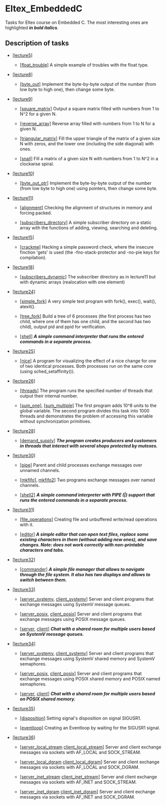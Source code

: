 # Eltex_EmbeddedC

Tasks for Eltex course on Embedded C.
The most interesting ones are highlighted ***in bold italics***.

## Description of tasks

* [[lecture5]](./lecture5)

    - [[float_trouble]](./lecture5/float_trouble.c)
    A simple example of troubles with the float type.

* [[lecture8]](./lecture8)

    - [[byte_out]](./lecture8/byte_out.c)
    Implement the byte-by-byte output of the number (from low byte to high one),
    then change some byte.

* [[lecture9]](./lecture9)

    - [[square_matrix]](./lecture9/square_matrix.c)
    Output a square matrix filled with numbers from 1 to N^2 for a given N.
    
    - [[reverse_array]](./lecture9/reverse_array.c)
    Reverse array filled with numbers from 1 to N for a given N.
    
    - [[triangular_matrix]](./lecture9/triangular_matrix.c)
    Fill the upper triangle of the matrix of a given size N with zeros, and the
    lower one (including the side diagonal) with ones.
    
    - [[snail]](./lecture9/snail.c)
    Fill a matrix of a given size N with numbers from 1 to N^2 in a clockwise
    spiral.

* [[lecture10]](./lecture10)

    - [[byte_out_ptr]](./lecture10/byte_out_ptr.c)
    Implement the byte-by-byte output of the number (from low byte to high one)
    using pointers, then change some byte.

* [[lecture11]](./lecture11)

    - [[alignment]](./lecture11/alignment.c)
    Checking the alignment of structures in memory and forcing packed.

    - [[subscribers_directory]](./lecture11/subscribers_directory.c)
    A simple subscriber directory on a static array with the functions of
    adding, viewing, searching and deleting.

* [[lecture15]](./lecture15)

    - [[crackme]](./lecture15/crackme.c)
    Hacking a simple password check, where the insecure finction 'gets' is used
    (the -fno-stack-protector and -no-pie keys for compilation).

* [[lecture18]](./lecture18)

    - [[subscribers_dynamic]](./lecture18/subscribers_dynamic.c)
    The subscriber directory as in lecture11 but with dynamic arrays
    (realocation with one element)

* [[lecture24]](./lecture24)

    - [[simple_fork]](./lecture24/simple_fork.c)
    A very simple test program with fork(), exec(), wait(), atexit().

    - [[tree_fork]](./lecture24/tree_fork.c)
    Build a tree of 6 processes (the first process has two child, where one of
    them has one child, and the second has two child), output pid and ppid for
    verification.
    
    - [[shell]](./lecture24/shell.c)
    ***A simple command interpreter that runs the entered commands in a separate
    process.***

* [[lecture25]](./lecture25)

    - [[nice]](./lecture25/nice.c)
    A program for visualizing the effect of a nice change for one of two
    identical processes. Both processes run on the same core (using
    sched_setaffinity()).

* [[lecture26]](./lecture26)

    - [[threads]](./lecture26/threads.c)
    The program runs the specified number of threads that output their internal
    number.

    - [[sum_one]](./lecture26/sum_one.c),
    [[sum_multiple]](./lecture26/sum_multiple.c)
    The first program adds 10^8 units to the global variable. The second program
    divides this task into 1000 threads and demonstrates the problem of
    accessing this variable without synchronization primitives.

* [[lecture28]](./lecture28)

    - [[demand_supply]](./lecture28/demand_supply.c)
    ***The program creates producers and customers in threads that interact with
    several shops protected by mutexes.***

* [[lecture30]](./lecture30)

    - [[pipe]](./lecture30/pipe.c)
    Parent and child processes exchange messages over unnamed channels.

    - [[mkfifo1](./lecture30/mkfifo1.c), [mkfifo2](./lecture30/mkfifo2.c)]
    Two programs exchange messages over named channels.

    - [[shell2]](./lecture30/shell2.c)
    ***A simple command interpreter with PIPE (|) support that runs the entered
    commands in a separate process.***

* [[lecture31]](./lecture31)

    - [[file_operations]](./lecture31/file_operations.c)
    Creating file and unbuffered write/read operations with it.

    - [[editor]](./lecture31/editor.c)
    ***A simple editor that can open text files, replace some existing characters
    in them (without adding new ones), and save changes. Note: does not work
    correctly with non-printable characters and tabs.***

* [[lecture32]](./lecture32)

    - [[commander]](./lecture32/commander.c)
    ***A simple file manager that allows to navigate through the file system.
    It also has two displays and allows to switch between them.***

* [[lecture33]](./lecture33)

    - [[server_systemv](./lecture33/server_systemv.c),
       [client_systemv](./lecture33/client_systemv.c)]
    Server and client programs that exchange messages using SystemV message
    queues.

    - [[server_posix](./lecture33/server_posix.c),
       [client_posix](./lecture33/client_posix.c)]
    Server and client programs that exchange messages using POSIX message
    queues.
    
    - [[server](./lecture33/server.c), [client](./lecture33/client.c)]
    ***Chat with a shared room for multiple users based on SystemV message
    queues.***

* [[lecture34]](./lecture34)

    - [[server_systemv](./lecture34/server_systemv.c),
       [client_systemv](./lecture34/client_systemv.c)]
    Server and client programs that exchange messages using SystemV shared
    memory and SystemV semaphores.

    - [[server_posix](./lecture34/server_posix.c),
       [client_posix](./lecture34/client_posix.c)]
    Server and client programs that exchange messages using POSIX shared
    memory and POSIX named semaphores.
     
    - [[server](./lecture34/server.c), [client](./lecture34/client.c)]
    ***Chat with a shared room for multiple users based on POSIX shared
    memory.***

* [[lecture35]](./lecture35)

    - [[disposition]](./lecture35/disposition.c)
    Setting signal's disposition on signal SIGUSR1.

    - [[eventloop]](./lecture35/eventloop.c)
    Creating an Eventloop by waiting for the SIGUSR1 signal.

* [[lecture36]](./lecture36)

    - [[server_local_stream](./lecture36/server_local_stream.c)
       [client_local_stream](./lecture36/client_local_stream.c)]
    Server and client exchange messages via sockets with AF_LOCAL and
    SOCK_STREAM.

    - [[server_local_dgram](./lecture36/server_local_dgram.c)
       [client_local_dgram](./lecture36/client_local_dgram.c)]
    Server and client exchange messages via sockets with AF_LOCAL and
    SOCK_DGRAM.

    - [[server_inet_stream](./lecture36/server_inet_stream.c)
       [client_inet_stream](./lecture36/client_inet_stream.c)]
    Server and client exchange messages via sockets with AF_INET and
    SOCK_STREAM.

    - [[server_inet_dgram](./lecture36/server_inet_dgram.c)
       [client_inet_dgram](./lecture36/client_inet_dgram.c)]
    Server and client exchange messages via sockets with AF_INET and
    SOCK_DGRAM.

